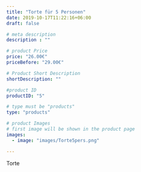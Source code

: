 ```yaml
---
title: "Torte für 5 Personen"
date: 2019-10-17T11:22:16+06:00
draft: false

# meta description
description : ""

# product Price
price: "26.00€"
priceBefore: "29.00€"

# Product Short Description
shortDescription: ""

#product ID
productID: "5"

# type must be "products"
type: "products"

# product Images
# first image will be shown in the product page
images:
  - image: "images/Torte5pers.png"

---
```

Torte
